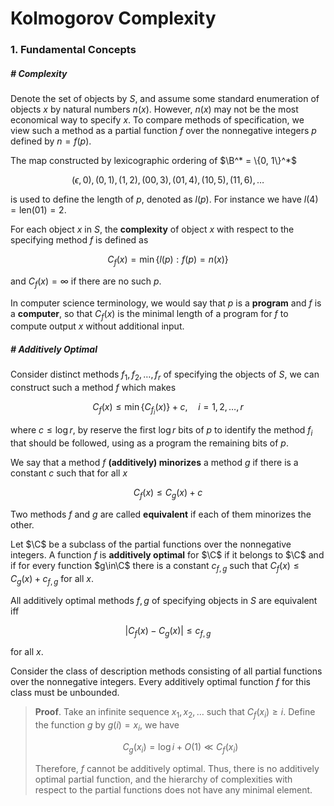 # Kolmogorov Complexity

$$
\newcommand{\B}{\mathcal{B}}
\newcommand{\C}{\mathcal{C}}
\newcommand{\pair}[2]{\left<#1, #2\right>}
$$

### 1. Fundamental Concepts

##### # Complexity

Denote the set of objects by $S$, and assume some standard enumeration of objects $x$ by natural numbers $n(x)$. However, $n(x)$ may not be the most economical way to specify $x$. To compare methods of specification, we view such a method as a partial function $f$ over the nonnegative integers $p$ defined by $n = f(p)$.

The map constructed by lexicographic ordering of $\B^* = \{0, 1\}^*$

$$
(\epsilon, 0), (0, 1), (1, 2), (00, 3), (01, 4), (10, 5), (11, 6), \ldots
$$

is used to define the length of $p$, denoted as $l(p)$. For instance we have $l(4) = \text{len}(01) = 2$.

For each object $x$ in $S$, the **complexity** of object $x$ with respect to the specifying method $f$ is defined as

$$
C_f(x) = \min\{l(p): f(p) = n(x)\}
$$

and $C_f(x) = \infty$ if there are no such $p$.

In computer science terminology, we would say that $p$ is a **program** and $f$ is a **computer**, so that $C_f(x)$ is the minimal length of a program for $f$ to compute output $x$ without additional input.



##### # Additively Optimal

Consider distinct methods $f_1, f_2, \ldots, f_r$ of specifying the objects of $S$, we can construct such a method $f$ which makes

$$
C_f(x) \le \min\{C_{f_i}(x)\} + c, \quad i = 1, 2, \ldots, r
$$

where $c \le \log r$, by reserve the first $\log r$ bits of $p$ to identify the method $f_i$ that should be followed, using as a program the remaining bits of $p$.

We say that a method $f$ **(additively) minorizes** a method $g$ if there is a constant $c$ such that for all $x$

$$
C_f(x) \le C_g(x) + c
$$

Two methods $f$ and $g$ are called **equivalent** if each of them minorizes the other.

Let $\C$ be a subclass of the partial functions over the nonnegative integers. A function $f$ is **additively optimal** for $\C$ if it belongs to $\C$ and if for every function $g\in\C$ there is a constant $c_{f, g}$ such that $C_f(x)\le C_g(x) + c_{f, g}$ for all $x$.

All additively optimal methods $f, g$ of specifying objects in $S$ are equivalent iff

$$
|C_f(x) - C_g(x)| \le c_{f, g}
$$

for all $x$.

Consider the class of description methods consisting of all partial functions over the nonnegative integers. Every additively optimal function $f$ for this class must be unbounded.

> **Proof**. Take an infinite sequence $x_1, x_2, \ldots$ such that $C_f(x_i) \ge i$. Define the function $g$ by $g(i) = x_i$, we have
> 
> $$
> C_g(x_i) = \log i + O(1) \ll C_f(x_i)
> $$
> 
> Therefore, $f$ cannot be additively optimal. Thus, there is no additively optimal partial function, and the hierarchy of complexities with respect to the partial functions does not have any minimal element.

